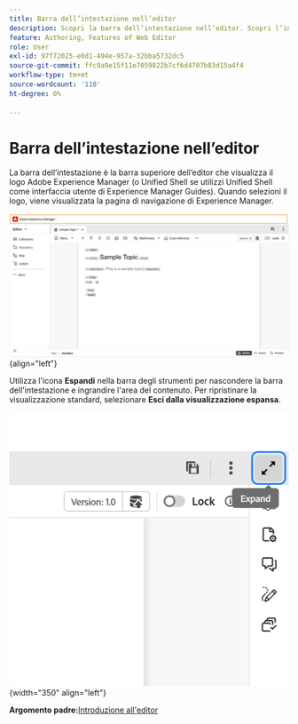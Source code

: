 ```yaml
---
title: Barra dell’intestazione nell’editor
description: Scopri la barra dell’intestazione nell’editor. Scopri l’interfaccia e le funzioni dell’editor in Adobe Experience Manager Guides.
feature: Authoring, Features of Web Editor
role: User
exl-id: 97f72025-e0d1-494e-957a-32bba5732dc5
source-git-commit: ffc9a9e15f11e7059822b7cf6d4707b83d15a4f4
workflow-type: tm+mt
source-wordcount: '110'
ht-degree: 0%

---
```


# Barra dell’intestazione nell’editor

La barra dell’intestazione è la barra superiore dell’editor che visualizza il logo Adobe Experience Manager (o Unified Shell se utilizzi Unified Shell come interfaccia utente di Experience Manager Guides). Quando selezioni il logo, viene visualizzata la pagina di navigazione di Experience Manager.

![](./images/web-editor-header-bar.png){align="left"}

Utilizza l&#39;icona **Espandi** nella barra degli strumenti per nascondere la barra dell&#39;intestazione e ingrandire l&#39;area del contenuto. Per ripristinare la visualizzazione standard, selezionare **Esci dalla visualizzazione espansa**.

![](./images/web-editor-header-bar-expand-option.png){width="350" align="left"}



**Argomento padre:**&#x200B;[ Introduzione all&#39;editor](web-editor.md)
